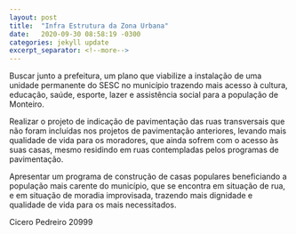 ```yaml
---
layout: post
title:  "Infra Estrutura da Zona Urbana"
date:   2020-09-30 08:58:19 -0300
categories: jekyll update
excerpt_separator: <!--more-->
---
```


Buscar junto a prefeitura, um plano que viabilize a instalação de uma unidade permanente do SESC no município trazendo mais acesso à cultura, educação, saúde, esporte, lazer e assistência social para a população de Monteiro.

Realizar o projeto de indicação de pavimentação das ruas transversais que não foram incluídas nos projetos de pavimentação anteriores, levando mais qualidade de vida para os moradores, que ainda sofrem com o acesso às suas casas, mesmo residindo em ruas contempladas pelos programas de pavimentação.

Apresentar um programa de construção de casas populares beneficiando a população mais carente do município, que se encontra em situação de rua, e em situação de moradia improvisada, trazendo mais dignidade e qualidade de vida para os mais necessitados.

<!--more-->

Cicero Pedreiro 20999